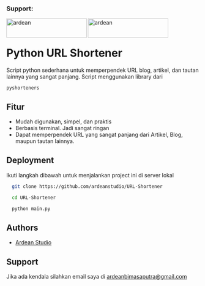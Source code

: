 <h3 align="left">Support:</h3>
<p><a href="https://www.buymeacoffee.com/ardean"> <img align="left" src="https://cdn.buymeacoffee.com/buttons/v2/default-yellow.png" height="50" width="210" alt="ardean" /></a><a href="https://ko-fi.com/ardean"> <img align="left" src="https://cdn.ko-fi.com/cdn/kofi3.png?v=3" height="50" width="210" alt="ardean" /></a></p><br><br>

# Python URL Shortener

Script python sederhana untuk memperpendek URL blog, artikel, dan tautan lainnya yang sangat panjang. Script menggunakan library dari 
```
pyshorteners 
```


## Fitur

- Mudah digunakan, simpel, dan praktis
- Berbasis terminal. Jadi sangat ringan
- Dapat memperpendek URL yang sangat panjang dari Artikel, Blog, maupun tautan lainnya.
## Deployment

Ikuti langkah dibawah untuk menjalankan project ini di server lokal

```bash
  git clone https://github.com/ardeanstudio/URL-Shortener
```
```bash
  cd URL-Shortener
```
```bash
  python main.py
```
## Authors

- [Ardean Studio](https://www.github.com/ardeanstudio)


## Support

Jika ada kendala silahkan email saya di ardeanbimasaputra@gmail.com

